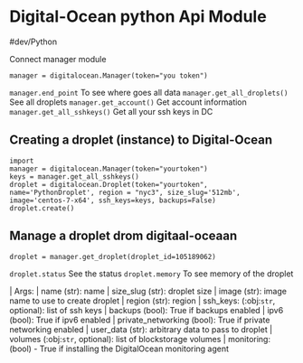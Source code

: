 # Digital-Ocean python Api Module
#dev/Python

Connect manager module 
```
manager = digitalocean.Manager(token="you token")
```

`manager.end_point` To see where goes all data
`manager.get_all_droplets()` See all droplets 
`manager.get_account()` Get account information 
`manager.get_all_sshkeys()` Get all your ssh keys in DC


## Creating a droplet (instance) to Digital-Ocean
``` This code will create droplet existing ssh-key
import 
manager = digitalocean.Manager(token="yourtoken")
keys = manager.get_all_sshkeys()
droplet = digitalocean.Droplet(token="yourtoken", name='PythonDroplet', region = "nyc3", size_slug='512mb', image='centos-7-x64', ssh_keys=keys, backups=False)
droplet.create()

```

## Manage a droplet drom digitaal-oceaan 
```
droplet = manager.get_droplet(droplet_id=105189062)

```

`droplet.status` See the status 
`droplet.memory` To see memory of the droplet 



 |  Args:
 |      name (str): name
 |      size_slug (str): droplet size
 |      image (str): image name to use to create droplet
 |      region (str): region
 |      ssh_keys: (:obj:`str`, optional): list of ssh keys
 |      backups (bool): True if backups enabled
 |      ipv6 (bool): True if ipv6 enabled
 |      private_networking (bool): True if private networking enabled
 |      user_data (str): arbitrary data to pass to droplet
 |      volumes (:obj:`str`, optional): list of blockstorage volumes
 |      monitoring: (bool) - True if installing the DigitalOcean monitoring agent